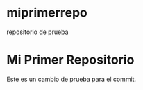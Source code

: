 # miprimerrepo
repositorio de prueba
# Mi Primer Repositorio
Este es un cambio de prueba para el commit.

